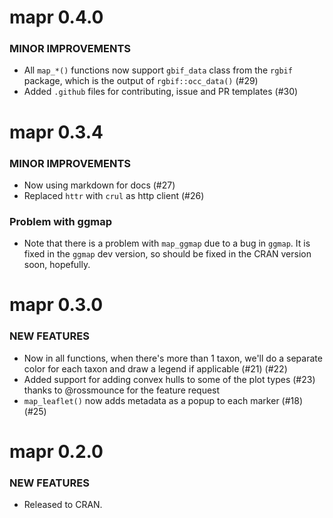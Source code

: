 mapr 0.4.0
==========

### MINOR IMPROVEMENTS

* All `map_*()` functions now support `gbif_data` class from the `rgbif` package, which is the output of `rgbif::occ_data()` (#29)
* Added `.github` files for contributing, issue and PR templates (#30)


mapr 0.3.4
==========

### MINOR IMPROVEMENTS

* Now using markdown for docs (#27)
* Replaced `httr` with `crul` as http client (#26)

### Problem with ggmap

* Note that there is a problem with `map_ggmap` due to a bug in 
`ggmap`. It is fixed in the `ggmap` dev version, so should be fixed
in the CRAN version soon, hopefully.


mapr 0.3.0
==========

### NEW FEATURES

* Now in all functions, when there's more than 1 taxon, we'll do a separate
color for each taxon and draw a legend if applicable (#21) (#22)
* Added support for adding convex hulls to some of the plot types (#23)
thanks to @rossmounce for the feature request
* `map_leaflet()` now adds metadata as a popup to each marker (#18) (#25)


mapr 0.2.0
==========

### NEW FEATURES

* Released to CRAN.
